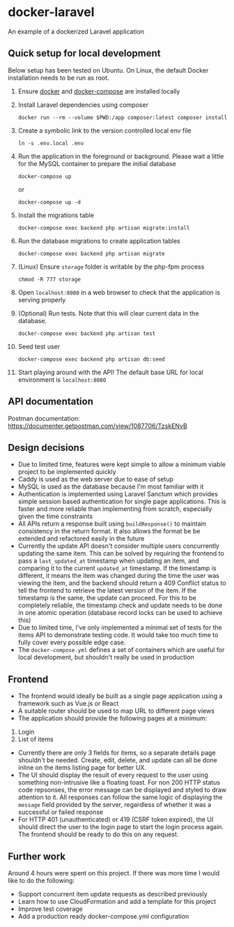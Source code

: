 # docker-laravel
An example of a dockerized Laravel application

## Quick setup for local development
Below setup has been tested on Ubuntu. On Linux, the default Docker installation needs to be run as root.
1. Ensure [docker](https://docs.docker.com/get-docker/) and [docker-compose](https://docs.docker.com/compose/install/) are installed locally
2. Install Laravel dependencies using composer

    `docker run --rm --volume $PWD:/app composer:latest composer install`

3. Create a symbolic link to the version controlled local env file

    `ln -s .env.local .env`

4. Run the application in the foreground or background. Please wait a little for the MySQL container to prepare the initial database

    `docker-compose up`

    or

    `docker-compose up -d`

5. Install the migrations table

    `docker-compose exec backend php artisan migrate:install`

6. Run the database migrations to create application tables

    `docker-compose exec backend php artisan migrate`

7. (Linux) Ensure `storage` folder is writable by the php-fpm process

    `chmod -R 777 storage`

8. Open `localhost:8080` in a web browser to check that the application is serving properly

8. (Optional) Run tests. Note that this will clear current data in the database.

    `docker-compose exec backend php artisan test`

7. Seed test user

    `docker-compose exec backend php artisan db:seed`

8. Start playing around with the API! The default base URL for local environment is `localhost:8080`

## API documentation

Postman documentation: https://documenter.getpostman.com/view/1087706/TzskENvB

## Design decisions

* Due to limited time, features were kept simple to allow a minimum viable project to be implemented quickly
* Caddy is used as the web server due to ease of setup
* MySQL is used as the database because I'm most familiar with it
* Authentication is implemented using Laravel Sanctum which provides simple session based authentication for single page applications. This is faster and more reliable than implementing from scratch, especially given the time constraints
* All APIs return a response built using `buildResponse()` to maintain consistency in the return format. It also allows the format be be extended and refactored easily in the future
* Currently the update API doesn't consider multiple users concurrently updating the same item. This can be solved by requiring the frontend to pass a `last_updated_at` timestamp when updating an item, and comparing it to the current `updated_at` timestamp. If the timestamp is different, it means the item was changed during the time the user was viewing the item, and the backend should return a 409 Conflict status to tell the frontend to retrieve the latest version of the item. If the timestamp is the same, the update can proceed. For this to be completely reliable, the timestamp check and update needs to be done in one atomic operation (database record locks can be used to achieve this)
* Due to limited time, I've only implemented a minimal set of tests for the items API to demonstrate testing code. It would take too much time to fully cover every possible edge case.
* The `docker-compose.yml` defines a set of containers which are useful for local development, but shouldn't really be used in production

## Frontend

* The frontend would ideally be built as a single page application using a framework such as Vue.js or React
* A suitable router should be used to map URL to different page views
* The application should provide the following pages at a minimum:
1. Login
2. List of items
* Currently there are only 3 fields for items, so a separate details page shouldn't be needed. Create, edit, delete, and update can all be done inline on the items listing page for better UX.
* The UI should display the result of every request to the user using something non-intrusive like a floating toast. For non 200 HTTP status code repsonses, the error message can be displayed and styled to draw attention to it. All responses can follow the same logic of displaying the `message` field provided by the server, regardless of whether it was a successful or failed response
* For HTTP 401 (unauthenticated) or 419 (CSRF token expired), the UI should direct the user to the login page to start the login process again. The frontend should be ready to do this on any request.

## Further work
Around 4 hours were spent on this project. If there was more time I would like to do the following:
* Support concurrent item update requests as described previously
* Learn how to use CloudFormation and add a template for this project
* Improve test coverage
* Add a production ready docker-compose.yml configuration
